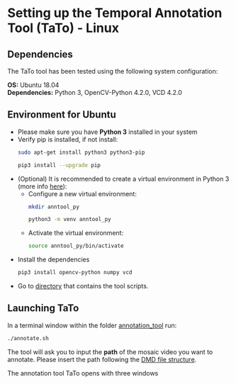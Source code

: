 # Setting up the Temporal Annotation Tool (TaTo) - Linux

## Dependencies
The TaTo tool has been tested using the following system configuration:

**OS:**           Ubuntu 18.04 <br>
**Dependencies:** Python 3, OpenCV-Python 4.2.0, VCD 4.2.0                        

## Environment for Ubuntu
- Please make sure you have **Python 3** installed in your system
- Verify pip is installed, if not install:
  ```bash
  sudo apt-get install python3 python3-pip
  ```
  ```bash
  pip3 install --upgrade pip
  ```
- (Optional) It is recommended to create a virtual environment in Python 3 (more info [here](https://packaging.python.org/guides/installing-using-pip-and-virtual-environments/)):
  - Configure a new virtual environment:
    ```bash
    mkdir anntool_py
    ```
    ```bash
    python3 -m venv anntool_py
    ```
  - Activate the virtual environment:
    ```bash
    source anntool_py/bin/activate
    ```
- Install the dependencies
  ``` bash
  pip3 install opencv-python numpy vcd
  ```
- Go to [directory](../annotation-tool) that contains the tool scripts.

## Launching TaTo
In a terminal window within the folder [annotation_tool](../annotation-tool) run:

```bash
./annotate.sh
```

The tool will ask you to input the **path** of the mosaic video you want to annotate. Please insert the path following the [DMD file structure](../docs/dmd_file_struct.md).

The annotation tool TaTo opens with three windows
